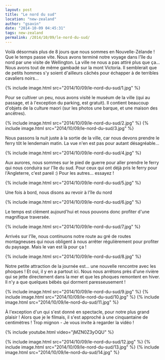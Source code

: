 ```yaml
---
layout: post
title: "Le nord du sud"
location: "new-zealand"
author: "gsavin"
date: "2014-10-09 04:45:31"
tags: new-zealand
permalink: /2014/10/09/le-nord-du-sud/
---
```

Voilà désormais plus de 8 jours que nous sommes en Nouvelle-Zélande ! Que le temps passe vite.
Nous avons terminé notre voyage dans l'île du nord par une visite de Wellington. La ville ne nous a pas attiré plus que ça... Nous avons tout de même gambadé sur la mont Victoria. Il semblerait que de petits hommes s'y soient d'ailleurs câchés pour échapper à de terribles cavaliers noirs...

{% include image.html src="2014/10/09/le-nord-du-sud/1.jpg" %}

Pour se cultiver un peu, nous avons visité le muséum de la ville (qui au passage, et à l'exception du parking, est gratuit). Il contient beaucoup d'objets de la culture maori (sur les photos une barque, et une maison des ancêtres).

{% include image.html src="2014/10/09/le-nord-du-sud/2.jpg" %}
{% include image.html src="2014/10/09/le-nord-du-sud/3.jpg" %}

Nous passons la nuit juste à la sortie de la ville, car nous devons prendre le ferry tôt le lendemain matin. La vue n'en est pas pour autant désagréable...

{% include image.html src="2014/10/09/le-nord-du-sud/4.jpg" %}

Aux aurores, nous sommes sur le pied de guerre pour aller prendre le ferry qui nous conduira sur l'île du sud. Pour ceux qui ont déjà pris le ferry pour l'Angleterre, c'est pareil :) Pour les autres... essayez !

{% include image.html src="2014/10/09/le-nord-du-sud/5.jpg" %}

Une fois à bord, nous disons au revoir à l'île du nord

{% include image.html src="2014/10/09/le-nord-du-sud/6.jpg" %}

Le temps est clément aujourd'hui et nous pouvons donc profiter d'une magnifique traversée.

{% include image.html src="2014/10/09/le-nord-du-sud/7.jpg" %}

Arrivés sur l'île, nous continuons notre route au gré de routes montagneuses qui nous obligent à nous arrêter régulièrement pour profiter du paysage. Mais le van est là pour ça !

{% include image.html src="2014/10/09/le-nord-du-sud/8.jpg" %}

Notre petite attraction de la journée est... une nouvelle rencontre avec les phoques ! Et oui, il y en a partout ici. Nous nous arrêtons près d'une rivière qui se jette directement dans la mer et que les phoques remontent en hiver. Il n'y a que quelques bébés qui dorment paresseusement !

{% include image.html src="2014/10/09/le-nord-du-sud/9.jpg" %}
{% include image.html src="2014/10/09/le-nord-du-sud/10.jpg" %}
{% include image.html src="2014/10/09/le-nord-du-sud/11.jpg" %}

À l'exception d'un qui s'est donné en spectacle, pour notre plus grand plaisir ! Alors que je le filmais, il s'est approché à une cinquantaine de centimètres ! Trop mignon *-* Je vous invite à regarder la vidéo !

{% include youtube.html video="jMZN0Z3yOQU" %}

{% include image.html src="2014/10/09/le-nord-du-sud/12.jpg" %}
{% include image.html src="2014/10/09/le-nord-du-sud/13.jpg" %}
{% include image.html src="2014/10/09/le-nord-du-sud/14.jpg" %}
